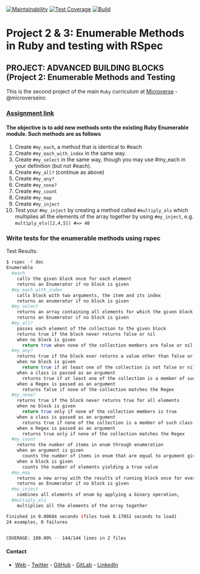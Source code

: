 [![Maintainability](https://api.codeclimate.com/v1/badges/47dde54b3f4fddb0b16e/maintainability)](https://codeclimate.com/github/bolah2009/enumerable-methods/maintainability)     [![Test Coverage](https://api.codeclimate.com/v1/badges/47dde54b3f4fddb0b16e/test_coverage)](https://codeclimate.com/github/bolah2009/enumerable-methods/test_coverage)       [![Build](https://travis-ci.org/bolah2009/enumerable-methods.svg?branch=master)](https://travis-ci.org/bolah2009/enumerable-methods)

# Project 2 & 3: Enumerable Methods in Ruby and testing with RSpec

## PROJECT: ADVANCED BUILDING BLOCKS (Project 2: Enumerable Methods and Testing

This is the second project of the main `Ruby` curriculum at [Microverse](https://www.microverse.org/) - @microverseinc

### [Assignment link](https://www.theodinproject.com/courses/ruby-programming/lessons/advanced-building-blocks)

#### The objective is to add new methods onto the existing Ruby Enumerable module. Such methods are as follows

  1. Create `#my_each`, a method that is identical to #each
  2. Create `#my_each_with_index` in the same way.
  3. Create `#my_select` in the same way, though you may use #my_each in your definition (but not #each).
  4. Create `#my_all?` (continue as above)
  5. Create `#my_any?`
  6. Create `#my_none?`
  7. Create `#my_count`
  8. Create `#my_map`
  9. Create `#my_inject`
  10. Test your `#my_inject` by creating a method called `#multiply_els` which multiplies all the elements of the array together by using `#my_inject`, e.g. `multiply_els([2,4,5]) #=> 40`

### Write tests for the enumerable methods using rspec

Test Results:

```bash
$ rspec -f doc
Enumerable
  #each
    calls the given block once for each element
    returns an Enumerator if no block is given
  #my_each_with_index
    calls block with two arguments, the item and its index
    returns an enumerator if no block is given
  #my_select
    returns an array containing all elements for which the given block returns a true value.
    returns an Enumerator if no block is given
  #my_all?
    passes each element of the collection to the given block
    returns true if the block never returns false or nil
    when no block is given
      return true when none of the collection members are false or nil
  #my_any?
    returns true if the block ever returns a value other than false or nil
    when no block is given
      return true if at least one of the collection is not false or nil
    when a class is passed as an argument
      returns true if at least one of the collection is a member of such class
    when a Regex is passed as an argument
      returns false if none of the collection matches the Regex
  #my_none?
    returns true if the block never returns true for all elements
    when no block is given
      return true only if none of the collection members is true
    when a class is passed as an argument
      returns true if none of the collection is a member of such class
    when a Regex is passed as an argument
      returns true only if none of the collection matches the Regex
  #my_count
    returns the number of items in enum through enumeration
    when an argument is given
      counts the number of items in enum that are equal to argument given
    when a block is given
      counts the number of elements yielding a true value
  #my_map
    returns a new array with the results of running block once for every element
    returns an Enumerator if no block is given
  #my_inject
    combines all elements of enum by applying a binary operation,
  #multiply_els
    multiplies all the elements of the array together

Finished in 0.00684 seconds (files took 0.17051 seconds to load)
24 examples, 0 failures


COVERAGE: 100.00% -- 144/144 lines in 2 files

```

#### Contact
* [Web](https://bolabuari.com/) - [Twitter](https://twitter.com/bolah2009) - [GitHub](https://github.com/bolah2009/) - [GitLab](https://gitlab.com/bolah2009/) - [LinkedIn](https://www.linkedin.com/in/bolah2009/)
